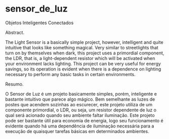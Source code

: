 # sensor_de_luz
Objetos Inteligentes Conectados

Abstract. 

The Light Sensor is a basically simple project, however, intelligent and quite intuitive that looks like something magical. Very similar to streetlights that turn on by themselves when dark, this project uses a primordial component, the LDR, that is, a light-dependent resistor which will be activated when your environment lacks lighting. This project can be very useful for energy savings, so its operation is evident when there is a dependence on lighting necessary to perform any basic tasks in certain environments.

Resumo. 

O Sensor de Luz é um projeto basicamente simples, porém, inteligente e bastante intuitivo que parece algo mágico. Bem semelhante as luzes de postes que acendem sozinhas ao escurecer, este projeto utiliza de um componente primordial, o LDR, ou seja, um resistor dependente de luz o qual será acionado quando seu ambiente faltar iluminação. Este projeto pode ser bastante útil para economia de energia, logo seu funcionamento é evidente quando há uma dependência de iluminação necessária para a execução de quaisquer tarefas básicas em determinados ambientes.
